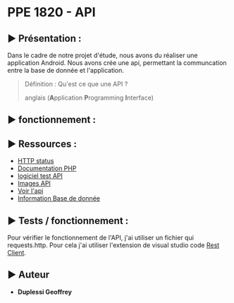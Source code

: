 # PPE 1820 - API

## ▶️ Présentation :

Dans le cadre de notre projet d'étude, nous avons du réaliser une application Android. Nous avons crée une api, permettant la communcation entre la base de donnée et l'application. 

> Définition : Qu'est ce que une API ? 
> 
> anglais (**A**pplication **P**rogramming **I**nterface)

## ▶️ fonctionnement :

## ▶️ Ressources :
  - [HTTP status](https://developer.mozilla.org/fr/docs/Web/HTTP/Status)
  - [Documentation PHP](https://www.php.net/manual/fr/)
  - [logiciel test API](https://insomnia.rest/)
  - [Images API]()
  - [Voir l'api](http://duplessigeoffrey.fr/api2/photos.php?code=EFFICOM)
  - [Information Base de donnée](https://github.com/Grezor/PPE_1820_API/blob/master/documentations/database.md)

## ▶️ Tests / fonctionnement :

Pour vérifier le fonctionnement de l'API, j'ai utiliser un fichier qui requests.http. Pour cela j'ai utiliser l'extension de visual studio code [Rest Client](https://marketplace.visualstudio.com/items?itemName=humao.rest-client).

## ▶️ Auteur
- **Duplessi Geoffrey** 